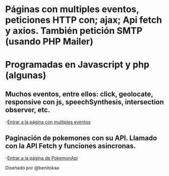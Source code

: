 # Páginas con multiples eventos, peticiones HTTP con; ajax; Api fetch y axios. También petición SMTP (usando PHP Mailer)

# Programadas en Javascript y php (algunas)


## Muchos eventos, entre ellos: click, geolocate, responsive con js, speechSynthesis, intersection observer, etc. 

-[Entrar a la página con multiples eventos](https://benitodev.github.io/full-javascript/Proyecto-mini-web/index.html)


## Paginación de pokemones con su API. Llamado con la API Fetch y funciones asincronas. 
-[Entrar a la página de PokemonApi](https://benitodev.github.io/full-javascript/pokemon-api/index.html)

Diseñado por @benitokaa
